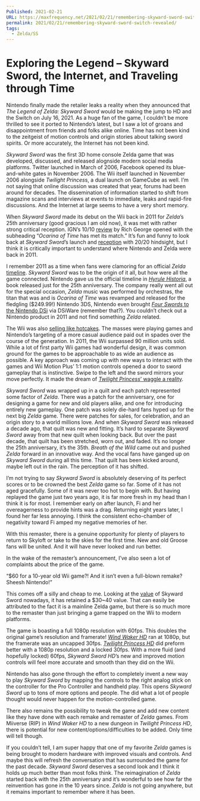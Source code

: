 ```yaml
---
Published: 2021-02-21
URL: https://maxfrequency.net/2021/02/21/remembering-skyward-sword-switch-revealed/
permalink: 2021/02/21/remembering-skyward-sword-switch-revealed/
tags:
  - Zelda/SS
---
```

# Exploring the Legend – Skyward Sword, the Internet, and Traveling through Time

Nintendo finally made the retailer leaks a reality when they announced that *The Legend of Zelda: Skyward Sword* would be making the jump to HD and the Switch on July 16, 2021. As a huge fan of the game, I couldn’t be more thrilled to see it ported to Nintendo’s latest, but I saw a lot of groans and disappointment from friends and folks alike online. Time has not been kind to the zeitgeist of motion controls and origin stories about talking sword spirits. Or more accurately, the Internet has not been kind.

*Skyward Sword* was the first 3D home console Zelda game that was developed, discussed, and released alognside modern social media platforms. Twitter launched in March of 2006, Facebook opened its blue-and-white gates in November 2006. The Wii itself launched in November 2006 alongside *Twilight Princes*s, a dual launch on GameCube as well. I’m not saying that online discussion was created that year, forums had been around for decades. The dissemination of information started to shift from magazine scans and interviews at events to immediate, leaks and rapid-fire discussions. And the Internet at large seems to have a very short memory.

When *Skyward Sword* made its debut on the Wii back in 2011 for *Zelda*’s 25th anniversary (good gracious I am old now), it was met with rather strong critical reception. IGN’s 10/10 [review](https://www.ign.com/articles/2011/11/11/the-legend-of-zelda-skyward-sword-review) by Rich George opened with the subheading “*Ocarina of Time* has met its match.” It’s fun and funny to look back at *Skyward Sword*’s launch and [reception](https://www.metacritic.com/game/wii/the-legend-of-zelda-skyward-sword) with 20/20 hindsight, but I think it is critically important to understand where Nintendo and Zelda were back in 2011.

I remember 2011 as a time when fans were clamoring for an official *Zelda* [timeline](https://static.wikia.nocookie.net/zelda_gamepedia_en/images/b/b8/E_Timeline.png/revision/latest?cb=20180907002345). *Skyward Sword* was to be the origin of it all, but how were all the game connected. Nintendo gave us the official timeline in *[Hyrule Historia](https://zelda.gamepedia.com/The_Legend_of_Zelda:_Hyrule_Historia)*, a book released just for the 25th anniversary. The company really went all out for the special occasion, *Zelda* music was performed by orchestras, the titan that was and is *Ocarina of Time* was revamped and released for the fledgling ($249.99!) Nintendo 3DS, Nintendo even brought [*Four Swords* to the Nintendo DSi](https://zelda.gamepedia.com/The_Legend_of_Zelda:_Four_Swords_Anniversary_Edition) via DSiWare (remember that?). You couldn’t check out a Nintendo product in 2011 and not find something *Zelda* related.

The Wii was also [selling like hotcakes](https://en.wikipedia.org/wiki/Wii#Sales). The masses were playing games and Nintendo’s targeting of a more casual audience paid out in spades over the course of the generation. In 2011, the Wii surpassed 90 million units sold. While a lot of first party Wii games had wonderful design, it was common ground for the games to be approachable to as wide an audience as possible. A key approach was coming up with new ways to interact with the games and Wii Motion Plus’ 1:1 motion controls opened a door to sword gameplay that is instinctive. Swipe to the left and the sword mirrors your move perfectly. It made the dream of [*Twilight Princess*’ waggle a reality](https://youtube.com/watch?v=EUDMg5b-n2w&t=1288).

*Skyward Sword* was wrapped up in a quilt and each patch represented some factor of *Zelda*. There was a patch for the anniversary, one for designing a game for new and old players alike, and one for introducing entirely new gameplay. One patch was solely die-hard fans hyped up for the next big *Zelda* game. There were patches for sales, for celebration, and an origin story to a world millions love. And when *Skyward Sword* was released a decade ago, that quilt was new and fitting. It’s hard to separate *Skyward Sword* away from that new quilt when looking back. But over the past decade, that quilt has been stretched, worn out, and faded. It’s no longer the 25th anniversary, it’s the 35th. *Breath of the Wild* came out and pushed *Zelda* forward in an innovative way. And the vocal fans have ganged up on *Skyward Sword* during all this time. That quilt has been kicked around, maybe left out in the rain. The perception of it has shifted.

I’m not trying to say *Skyward Sword* is absolutely deserving of its perfect scores or to be crowned the best *Zelda* game so far. Some of it has not aged gracefully. Some of it was never too hot to begin with. But having replayed the game just two years ago, it is far more fresh in my head than I think it is for most. I remember early on after launch, Fi and her overeagerness to provide hints was a drag. Returning eight years later, I found her far less annoying. I think the consistent echo-chamber of negativity toward Fi amped my negative memories of her.

With this remaster, there is a genuine opportunity for plenty of players to return to Skyloft or take to the skies for the first time. New and old Groose fans will be united. And it will have never looked and run better.

In the wake of the remaster’s announcement, I’ve also seen a lot of complaints about the price of the game.

“$60 for a 10-year old Wii game?! And it isn’t even a full-blown remake? Sheesh Nintendo!”

This comes off a silly and cheap to me. Looking at the [value](https://www.pricecharting.com/game/wii/zelda-skyward-sword) of Skyward Sword nowadays, it has retained a $30~40 value. That can easily be attributed to the fact it is a mainline Zelda game, but there is so much more to the remaster than just bringing a game trapped on the Wii to modern platforms.

The game is boasting a full 1080p resolution with 60fps. This doubles the original game’s resolution and framerate! *[Wind Waker HD](https://www.youtube.com/watch?v=UYGWM0ojv2g)* ran at 1080p, but the framerate was an uncapped 30fps. *[Twilight Princess HD](https://www.youtube.com/watch?v=26_jn8tLqkI)* did preform better with a 1080p resolution and a locked 30fps. With a more fluid (and hopefully locked) 60fps, *Skyward Sword HD*’s new and improved motion controls will feel more accurate and smooth than they did on the Wii.

Nintendo has also gone through the effort to completely invent a new way to play *Skyward Sword* by mapping the controls to the right analog stick on the controller for the Pro Controller and handheld play. This opens *Skyward Sword* up to tons of more options and people. The did what a lot of people thought would never happen for the motion-controlled game.

There also remains the possibility to tweak the game and add new content like they have done with each remake and remaster of *Zelda* games. From Miiverse (RIP) in *Wind Waker HD* to a new dungeon in *Twilight Princess HD*, there is potential for new content/options/difficulties to be added. Only time will tell though.

If you couldn’t tell, I am super happy that one of my favorite *Zelda* games is being brought to modern hardware with improved visuals and controls. And maybe this will refresh the conversation that has surrounded the game for the past decade. *Skyward Sword* deserves a second look and I think it holds up much better than most folks think. The reimagination of *Zelda* started back with the 25th anniversary and it’s wonderful to see how far the reinvention has gone in the 10 years since. *Zelda* is not going anywhere, but it remains important to remember where it has been.